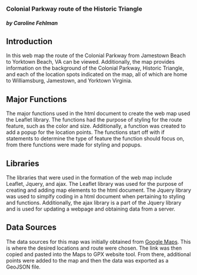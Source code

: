 <h3 >
Colonial Parkway route of the Historic Triangle
</h3>

<h5 >
by Caroline Fehlman
</h5>




Introduction
---
In this web map the route of the Colonial Parkway from Jamestown Beach  to Yorktown Beach, VA can be viewed. Additionally, the map provides information on the background of the Colonial Parkway, Historic Triangle, and each of the location spots indicated on the map, all of which are home to Williamsburg, Jamestown, and Yorktown Virginia.

Major Functions
---

The major functions used in the html document to create the web map used the Leaflet library. The functions had the purpose of styling for the route feature, such as the color and size. Additionally, a function was created to add a popup for the location points. The functions start off with if statements to determine the type of feature the function should focus on, from there functions were made for styling and popups.


Libraries
---

The libraries that were used in the formation of the web map include Leaflet, Jquery, and ajax. The Leaflet library was used for the purpose of creating and adding map elements to the html document. The Jquery library was used to simplfy coding in a html document when pertaining to styling and functions. Additionally, the ajax library is a part of the Jquery library and is used for updating a webpage and obtaining data from a server. 


Data Sources
---
The data sources for this map was initially obtained from [Google Maps](https://www.google.com/maps/dir/Jamestown+Beach,+Virginia+23185/Yorktown+Beach,+Virginia/@37.2649347,-76.6842488,12.73z/data=!4m24!4m23!1m15!1m1!1s0x89b0602fcd41d013:0x5de0ac448b1f5fa0!2m2!1d-76.7887446!2d37.2254826!3m4!1m2!1d-76.7617315!2d37.2184804!3s0x89b061c396db9571:0x7b1a35025380af0b!3m4!1m2!1d-76.6987925!2d37.2761644!3s0x89b0890543d6bf3d:0x74a0b1ac6331c121!1m5!1m1!1s0x89b080f9b69e9f95:0x13d7752d4ab5067c!2m2!1d-76.5052845!2d37.2361326!3e0). This is where the desired locations and route were chosen. The link was then copied and pasted into the Maps to GPX website tool. From there, additional points were added to the map and then the data was exported as a GeoJSON file.

